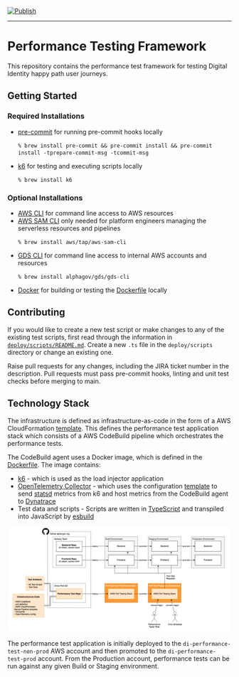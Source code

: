 [![Publish](https://github.com/alphagov/di-devplatform-performance/actions/workflows/publish.yaml/badge.svg?branch=main)](https://github.com/alphagov/di-devplatform-performance/actions/workflows/publish.yaml)

---

# Performance Testing Framework

This repository contains the performance test framework for testing Digital Identity happy path user journeys.

## Getting Started

### Required Installations

- [pre-commit](https://pre-commit.com/) for running pre-commit hooks locally
  ```console
  % brew install pre-commit && pre-commit install && pre-commit install -tprepare-commit-msg -tcommit-msg
  ```
- [k6](https://k6.io/docs/get-started/installation/) for testing and executing scripts locally
  ```console
  % brew install k6
  ```

### Optional Installations

- [AWS CLI](https://docs.aws.amazon.com/cli/latest/userguide/getting-started-install.html) for command line access to AWS resources
- [AWS SAM CLI](https://docs.aws.amazon.com/serverless-application-model/latest/developerguide/install-sam-cli.html) only needed for platform engineers managing the serverless resources and pipelines
  ```console
  % brew install aws/tap/aws-sam-cli
  ```
- [GDS CLI](https://github.com/alphagov/gds-cli) for command line access to internal AWS accounts and resources
  ```console
  % brew install alphagov/gds/gds-cli
  ```
- [Docker](https://docker.com) for building or testing the [Dockerfile](deploy/Dockerfile) locally

## Contributing

If you would like to create a new test script or make changes to any of the existing test scripts, first read through the information in [`deploy/scripts/README.md`](deploy/scripts/README.md). Create a new `.ts` file in the `deploy/scripts` directory or change an existing one.

Raise pull requests for any changes, including the JIRA ticket number in the description. Pull requests must pass pre-commit hooks, linting and unit test checks before merging to main.

## Technology Stack

The infrastructure is defined as infrastructure-as-code in the form of a AWS CloudFormation [template](deploy/template.yaml). This defines the performance test application stack which consists of a AWS CodeBuild pipeline which orchestrates the performance tests.

The CodeBuild agent uses a Docker image, which is defined in the [Dockerfile](deploy/Dockerfile). The image contains:
- [k6](https://k6.io) - which is used as the load injector application
- [OpenTelemetry Collector](https://github.com/open-telemetry/opentelemetry-collector-contrib) - which uses the configuration [template](deploy/otel-config-template.yaml) to send [statsd](https://k6.io/docs/results-output/real-time/statsd/) metrics from k6 and host metrics from the CodeBuild agent to [Dynatrace](https://www.dynatrace.com/)
- Test data and scripts - Scripts are written in [TypeScript](https://www.typescriptlang.org/) and transpiled into JavaScript by [esbuild](https://esbuild.github.io/)

![Infrastructure Diagram](docs/infrastructure-diagram.png)

The performance test application is initially deployed to the `di-performance-test-non-prod` AWS account and then promoted to the `di-performance-test-prod` account. From the Production account, performance tests can be run against any given Build or Staging environment.